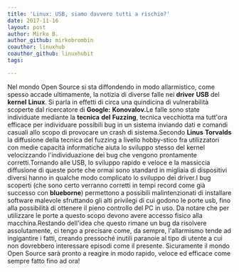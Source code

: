 ```yaml
---
title: 'Linux: USB, siamo davvero tutti a rischio?'
date: 2017-11-16
layout: post
author: Mirko B.
author_github: mirkobrombin
coauthor: linuxhub
coauthor_github: linuxhubit
tags:

---
```

Nel mondo Open Source si sta diffondendo in modo allarmistico, come spesso accade ultimamente, la notizia di diverse falle nei <strong>driver</strong> <strong>USB</strong> del <strong>kernel</strong> <strong>Linux</strong>. Si parla in effetti di circa una quindicina di vulnerabilità scoperte dal ricercatore di <strong>Google:</strong> <strong>Konovalov.</strong><!-- /wp:core/paragraph --><!-- wp:core/paragraph -->Le falle sono state individuate mediante la <strong>tecnica</strong> <strong>del</strong> <strong>Fuzzing</strong>, tecnica vecchiotta ma tutt'ora efficace per individuare possibili bug in un sistema inviando dati e comandi casuali allo scopo di provocare un crash di sistema.<!-- /wp:core/paragraph --><!-- wp:core/paragraph -->Secondo <strong>Linus</strong> <strong>Torvalds</strong> la diffusione della tecnica del fuzzing a livello hobby-stico fra utilizzatori con medie capacità informatiche aiuta lo sviluppo stesso del kernel velocizzando l'individuazione dei bug che vengono prontamente corretti.<!-- /wp:core/paragraph --><!-- wp:core/paragraph -->Tornando alle USB, lo sviluppo rapido e veloce e la massiccia diffusione di queste porte che ormai sono standard in migliaia di dispositivi diversi hanno in qualche modo complicato lo sviluppo dei driver.<!-- /wp:core/paragraph --><!-- wp:core/paragraph -->I bug scoperti (che sono certo verranno corretti in tempi record come già successo con <strong>blueborne</strong>) permettono a possibili malintenzionati di installare software malevole sfruttando gli alti privilegi di cui godono le porte usb, fino alla possibilità di ottenere il pieno controllo del PC in uso. Da notare che per utilizzare le porte a questo scopo devono avere accesso fisico alla macchina.<!-- /wp:core/paragraph --><!-- wp:core/paragraph -->Restando dell'idea che questo rimane un bug da risolvere assolutamente, ci tengo a precisare come, da sempre, l'allarmismo tende ad ingigantire i fatti, creando pressoché inutili paranoie al tipo di utente a cui non dovrebbero interessare episodi come il presente. Sicuramente il mondo Open Source sarà pronto a reagire in modo rapido, veloce ed efficace come sempre fatto fino ad ora!<!-- /wp:core/paragraph -->